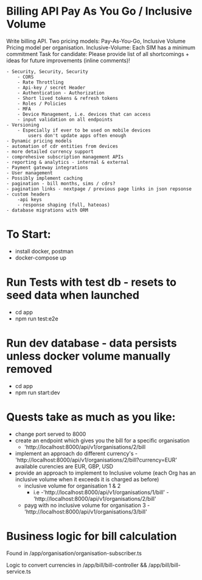 # Billing API Pay As You Go / Inclusive Volume

Write billing API.
Two pricing models: Pay-As-You-Go, Inclusive Volume
Pricing model per organisation.
Inclusive-Volume: Each SIM has a minimum commitment
Task for candidate: Please provide list of all shortcomings + ideas for future improvements (inline comments)!

    - Security, Security, Security
        - CORS
        - Rate Throttling
        - Api-key / secret Header
        - Authentication - Authorization
        - Short lived tokens & refresh tokens
        - Roles / Policies
        - MFA
        - Device Management, i.e. devices that can access
        - input validation on all endpoints
    - Versioning
        - Especially if ever to be used on mobile devices
            users don't update apps often enough
    - Dynamic pricing models
    - automation of cdr entities from devices
    - more detailed currency support
    - comprehesive subscription management APIs
    - reporting & analytics - internal & external
    - Payment gateway integrations
    - User management
    - Possibly implement caching
    - pagination - bill months, sims / cdrs?
    - pagination links - nextpage / previous page links in json repsonse
    - custom headers
        -api keys
        - response shaping (full, hateoas)
    - database migrations with ORM

# To Start:

- install docker, postman
- docker-compose up

# Run Tests with test db - resets to seed data when launched

- cd app
- npm run test:e2e

# Run dev database - data persists unless docker volume manually removed

- cd app
- npm run start:dev

# Quests take as much as you like:

- change port served to 8000
- create an endpoint which gives you the bill for a specific organisation
  - 'http://localhost:8000/api/v1/organisations/2/bill
- implement an approach do different currency's
  -'http://localhost:8000/api/v1/organisations/2/bill?currency=EUR'
  available curencies are EUR, GBP, USD
- provide an approach to implement to Inclusive volume (each Org has an inclusive volume when it exceeds it is charged as before)
  - inclusive volume for organisation 1 & 2
    - i.e
      -'http://localhost:8000/api/v1/organisations/1/bill'
      -'http://localhost:8000/api/v1/organisations/2/bill'
  - payg with no inclusive volume for organisation 3
    -'http://localhost:8000/api/v1/organisations/3/bill'

# Business logic for bill calculation

Found in /app/organisation/organisation-subscriber.ts

Logic to convert currencies in /app/bill/bill-controller && /app/bill/bill-service.ts

